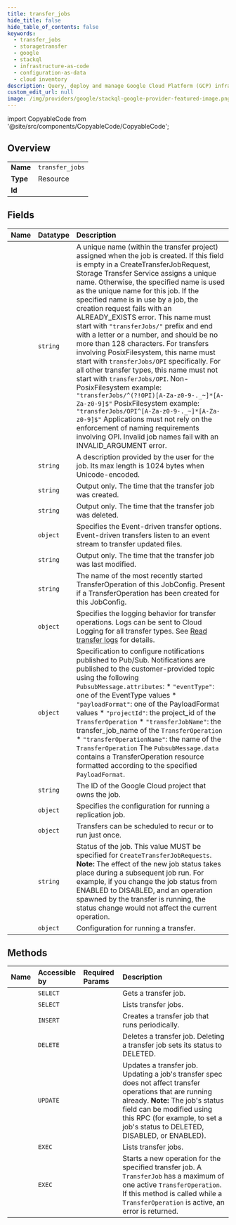 ```yaml
---
title: transfer_jobs
hide_title: false
hide_table_of_contents: false
keywords:
  - transfer_jobs
  - storagetransfer
  - google    
  - stackql
  - infrastructure-as-code
  - configuration-as-data
  - cloud inventory
description: Query, deploy and manage Google Cloud Platform (GCP) infrastructure and resources using SQL
custom_edit_url: null
image: /img/providers/google/stackql-google-provider-featured-image.png
---
```


import CopyableCode from '@site/src/components/CopyableCode/CopyableCode';




## Overview
<table><tbody>
<tr><td><b>Name</b></td><td><code>transfer_jobs</code></td></tr>
<tr><td><b>Type</b></td><td>Resource</td></tr>
<tr><td><b>Id</b></td><td><CopyableCode code="google.storagetransfer.transfer_jobs" /></td></tr>
</tbody></table>

## Fields
| Name | Datatype | Description |
|:-----|:---------|:------------|
| <CopyableCode code="name" /> | `string` | A unique name (within the transfer project) assigned when the job is created. If this field is empty in a CreateTransferJobRequest, Storage Transfer Service assigns a unique name. Otherwise, the specified name is used as the unique name for this job. If the specified name is in use by a job, the creation request fails with an ALREADY_EXISTS error. This name must start with `"transferJobs/"` prefix and end with a letter or a number, and should be no more than 128 characters. For transfers involving PosixFilesystem, this name must start with `transferJobs/OPI` specifically. For all other transfer types, this name must not start with `transferJobs/OPI`. Non-PosixFilesystem example: `"transferJobs/^(?!OPI)[A-Za-z0-9-._~]*[A-Za-z0-9]$"` PosixFilesystem example: `"transferJobs/OPI^[A-Za-z0-9-._~]*[A-Za-z0-9]$"` Applications must not rely on the enforcement of naming requirements involving OPI. Invalid job names fail with an INVALID_ARGUMENT error. |
| <CopyableCode code="description" /> | `string` | A description provided by the user for the job. Its max length is 1024 bytes when Unicode-encoded. |
| <CopyableCode code="creationTime" /> | `string` | Output only. The time that the transfer job was created. |
| <CopyableCode code="deletionTime" /> | `string` | Output only. The time that the transfer job was deleted. |
| <CopyableCode code="eventStream" /> | `object` | Specifies the Event-driven transfer options. Event-driven transfers listen to an event stream to transfer updated files. |
| <CopyableCode code="lastModificationTime" /> | `string` | Output only. The time that the transfer job was last modified. |
| <CopyableCode code="latestOperationName" /> | `string` | The name of the most recently started TransferOperation of this JobConfig. Present if a TransferOperation has been created for this JobConfig. |
| <CopyableCode code="loggingConfig" /> | `object` | Specifies the logging behavior for transfer operations. Logs can be sent to Cloud Logging for all transfer types. See [Read transfer logs](https://cloud.google.com/storage-transfer/docs/read-transfer-logs) for details. |
| <CopyableCode code="notificationConfig" /> | `object` | Specification to configure notifications published to Pub/Sub. Notifications are published to the customer-provided topic using the following `PubsubMessage.attributes`: * `"eventType"`: one of the EventType values * `"payloadFormat"`: one of the PayloadFormat values * `"projectId"`: the project_id of the `TransferOperation` * `"transferJobName"`: the transfer_job_name of the `TransferOperation` * `"transferOperationName"`: the name of the `TransferOperation` The `PubsubMessage.data` contains a TransferOperation resource formatted according to the specified `PayloadFormat`. |
| <CopyableCode code="projectId" /> | `string` | The ID of the Google Cloud project that owns the job. |
| <CopyableCode code="replicationSpec" /> | `object` | Specifies the configuration for running a replication job. |
| <CopyableCode code="schedule" /> | `object` | Transfers can be scheduled to recur or to run just once. |
| <CopyableCode code="status" /> | `string` | Status of the job. This value MUST be specified for `CreateTransferJobRequests`. **Note:** The effect of the new job status takes place during a subsequent job run. For example, if you change the job status from ENABLED to DISABLED, and an operation spawned by the transfer is running, the status change would not affect the current operation. |
| <CopyableCode code="transferSpec" /> | `object` | Configuration for running a transfer. |
## Methods
| Name | Accessible by | Required Params | Description |
|:-----|:--------------|:----------------|:------------|
| <CopyableCode code="get" /> | `SELECT` | <CopyableCode code="projectId, transferJobsId" /> | Gets a transfer job. |
| <CopyableCode code="list" /> | `SELECT` | <CopyableCode code="filter" /> | Lists transfer jobs. |
| <CopyableCode code="create" /> | `INSERT` |  | Creates a transfer job that runs periodically. |
| <CopyableCode code="delete" /> | `DELETE` | <CopyableCode code="projectId, transferJobsId" /> | Deletes a transfer job. Deleting a transfer job sets its status to DELETED. |
| <CopyableCode code="patch" /> | `UPDATE` | <CopyableCode code="transferJobsId" /> | Updates a transfer job. Updating a job's transfer spec does not affect transfer operations that are running already. **Note:** The job's status field can be modified using this RPC (for example, to set a job's status to DELETED, DISABLED, or ENABLED). |
| <CopyableCode code="_list" /> | `EXEC` | <CopyableCode code="filter" /> | Lists transfer jobs. |
| <CopyableCode code="run" /> | `EXEC` | <CopyableCode code="transferJobsId" /> | Starts a new operation for the specified transfer job. A `TransferJob` has a maximum of one active `TransferOperation`. If this method is called while a `TransferOperation` is active, an error is returned. |
